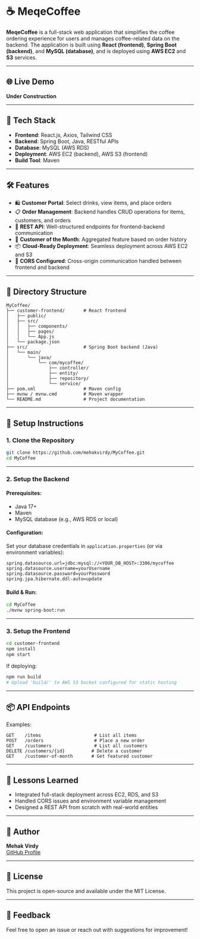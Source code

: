 # ☕ MeqeCoffee

**MeqeCoffee** is a full-stack web application that simplifies the coffee ordering experience for users and manages coffee-related data on the backend. The application is built using **React (frontend)**, **Spring Boot (backend)**, and **MySQL (database)**, and is deployed using **AWS EC2** and **S3** services.

---

## 🌐 Live Demo

**Under Construction**

---

## 🧩 Tech Stack

- **Frontend**: React.js, Axios, Tailwind CSS
- **Backend**: Spring Boot, Java, RESTful APIs
- **Database**: MySQL (AWS RDS)
- **Deployment**: AWS EC2 (backend), AWS S3 (frontend)
- **Build Tool**: Maven

---

## 🛠️ Features

- 🛍️ **Customer Portal**: Select drinks, view items, and place orders
- 📋 **Order Management**: Backend handles CRUD operations for items, customers, and orders
- 🔗 **REST API**: Well-structured endpoints for frontend-backend communication
- 🧾 **Customer of the Month**: Aggregated feature based on order history
- 📦 **Cloud-Ready Deployment**: Seamless deployment across AWS EC2 and S3
- 🔐 **CORS Configured**: Cross-origin communication handled between frontend and backend

---

## 📁 Directory Structure

```
MyCoffee/
├── customer-frontend/       # React frontend
│   ├── public/
│   ├── src/
│   │   ├── components/
│   │   ├── pages/
│   │   └── App.js
│   └── package.json
├── src/                     # Spring Boot backend (Java)
│   └── main/
│       └── java/
│           └── com/mycoffee/
│               ├── controller/
│               ├── entity/
│               ├── repository/
│               └── service/
├── pom.xml                  # Maven config
├── mvnw / mvnw.cmd          # Maven wrapper
└── README.md                # Project documentation
```

---

## 🔧 Setup Instructions

### 1. Clone the Repository

```bash
git clone https://github.com/mehakvirdy/MyCoffee.git
cd MyCoffee
```

---

### 2. Setup the Backend

#### Prerequisites:
- Java 17+
- Maven
- MySQL database (e.g., AWS RDS or local)

#### Configuration:
Set your database credentials in `application.properties` (or via environment variables):

```
spring.datasource.url=jdbc:mysql://<YOUR_DB_HOST>:3306/mycoffee
spring.datasource.username=yourUsername
spring.datasource.password=yourPassword
spring.jpa.hibernate.ddl-auto=update
```

#### Build & Run:

```bash
cd MyCoffee
./mvnw spring-boot:run
```

---

### 3. Setup the Frontend

```bash
cd customer-frontend
npm install
npm start
```

If deploying:
```bash
npm run build
# Upload 'build/' to AWS S3 bucket configured for static hosting
```

---

## 📦 API Endpoints

Examples:

```
GET    /items                    # List all items
POST   /orders                   # Place a new order
GET    /customers                # List all customers
DELETE /customers/{id}          # Delete a customer
GET    /customer-of-month       # Get featured customer
```

---

## 🧠 Lessons Learned

- Integrated full-stack deployment across EC2, RDS, and S3
- Handled CORS issues and environment variable management
- Designed a REST API from scratch with real-world entities

---

## 👤 Author

**Mehak Virdy**  
[GitHub Profile](https://github.com/mehakvirdy)

---

## 📄 License

This project is open-source and available under the MIT License.

---

## 💬 Feedback

Feel free to open an issue or reach out with suggestions for improvement!

